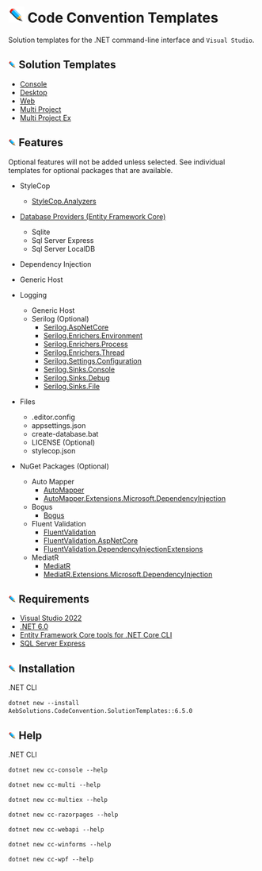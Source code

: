<!-- Header -->
# ![](/Assets/github-image32x32.png) Code Convention Templates
Solution templates for the .NET command-line interface and `Visual Studio`.

<!-- Solution Templates -->
## ![](/Assets/github-image16x16.png) Solution Templates
* [Console](https://github.com/bboy77/Templates/tree/main/SolutionTemplates/Content/Console/)
* [Desktop](https://github.com/bboy77/Templates/tree/main/SolutionTemplates/Content/Desktop/)
* [Web](https://github.com/bboy77/Templates/tree/main/SolutionTemplates/Content/Web/)
* [Multi Project](https://github.com/bboy77/Templates/tree/main/SolutionTemplates/Content/Multi-Project/)
* [Multi Project Ex](https://github.com/bboy77/Templates/tree/main/SolutionTemplates/Content/Multi-ProjectEx/)

<!-- Features -->
## ![](/Assets/github-image16x16.png) Features
Optional features will not be added unless selected. See individual templates for optional packages that are available.
* StyleCop
  * [StyleCop.Analyzers](https://www.nuget.org/packages/StyleCop.Analyzers/1.2.0-beta.406)
* [Database Providers (Entity Framework Core)](https://docs.microsoft.com/en-us/ef/core/providers/?tabs=dotnet-core-cli)
  * Sqlite
  * Sql Server Express
  * Sql Server LocalDB
* Dependency Injection
* Generic Host
* Logging
  * Generic Host
  * Serilog (Optional)
    * [Serilog.AspNetCore](https://www.nuget.org/packages/Serilog.AspNetCore/5.0.0)
    * [Serilog.Enrichers.Environment](https://www.nuget.org/packages/Serilog.Enrichers.Environment/2.2.0)
    * [Serilog.Enrichers.Process](https://www.nuget.org/packages/Serilog.Enrichers.Process/)
    * [Serilog.Enrichers.Thread](https://www.nuget.org/packages/Serilog.Enrichers.Thread/3.1.0)
    * [Serilog.Settings.Configuration](https://www.nuget.org/packages/Serilog.Settings.Configuration/3.3.0)
    * [Serilog.Sinks.Console](https://www.nuget.org/packages/Serilog.Sinks.Console/4.0.1)
    * [Serilog.Sinks.Debug](https://www.nuget.org/packages/Serilog.Sinks.Debug/)
    * [Serilog.Sinks.File](https://www.nuget.org/packages/Serilog.Sinks.File/5.0.0)
* Files
  * .editor.config
  * appsettings.json
  * create-database.bat
  * LICENSE (Optional)
  * stylecop.json
  
* NuGet Packages (Optional)
  * Auto Mapper
    + [AutoMapper](https://www.nuget.org/packages/AutoMapper/)
    + [AutoMapper.Extensions.Microsoft.DependencyInjection](https://www.nuget.org/packages/AutoMapper.Extensions.Microsoft.DependencyInjection/)
  * Bogus
    * [Bogus](https://www.nuget.org/packages/Bogus/)
  * Fluent Validation
    * [FluentValidation](https://www.nuget.org/packages/FluentValidation/)
    * [FluentValidation.AspNetCore](https://www.nuget.org/packages/FluentValidation.AspNetCore/)
    * [FluentValidation.DependencyInjectionExtensions](https://www.nuget.org/packages/FluentValidation.DependencyInjectionExtensions/)
  * MediatR
    * [MediatR](https://www.nuget.org/packages/MediatR/)
    * [MediatR.Extensions.Microsoft.DependencyInjection](https://www.nuget.org/packages/MediatR.Extensions.Microsoft.DependencyInjection/)
    
<!-- Requirements -->
## ![Requirements](/Assets/github-image16x16.png) Requirements
* [Visual Studio 2022](https://visualstudio.microsoft.com/launch/)
* [.NET 6.0](https://dotnet.microsoft.com/download/dotnet/6.0)
* [Entity Framework Core tools for .NET Core CLI](https://docs.microsoft.com/en-us/ef/core/cli/dotnet)
* [SQL Server Express](https://www.microsoft.com/en-us/sql-server/sql-server-downloads)

<!-- Instalation -->
## ![Installation](/Assets/github-image16x16.png) Installation
.NET CLI
```
dotnet new --install AebSolutions.CodeConvention.SolutionTemplates::6.5.0
```

## ![Help](/Assets/github-image16x16.png) Help
.NET CLI
```
dotnet new cc-console --help
```
```
dotnet new cc-multi --help
```
```
dotnet new cc-multiex --help
```
```
dotnet new cc-razorpages --help
```
```
dotnet new cc-webapi --help
```
```
dotnet new cc-winforms --help
```
```
dotnet new cc-wpf --help
```
